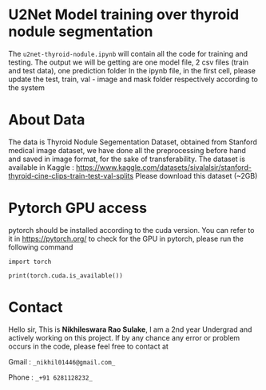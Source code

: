 # U2Net Model training over thyroid nodule segmentation
The ```u2net-thyroid-nodule.ipynb``` will contain all the code for training and testing.
The output we will be getting are one model file, 2 csv files (train and test data), one prediction folder
In the ipynb file, in the first cell, please update the test, train, val - image and mask folder respectively according to the system

# About Data
The data is Thyroid Nodule Segementation Dataset, obtained from Stanford medical image dataset, we have done all the preprocessing before hand and saved in image format, for the sake of transferability.
The dataset is available in Kaggle : https://www.kaggle.com/datasets/sivalalsir/stanford-thyroid-cine-clips-train-test-val-splits
Please download this dataset (~2GB)

# Pytorch GPU access
pytorch should be installed according to the cuda version. You can refer to it in https://pytorch.org/
to check for the GPU in pytorch, please run the following command

```import torch```

```print(torch.cuda.is_available())```

# Contact

Hello sir, This is **Nikhileswara Rao Sulake**, I am a 2nd year Undergrad and actively working on this project. If by any chance any error or problem occurs in the code, please feel free to contact at

Gmail : `_nikhil01446@gmail.com_`

Phone : `_+91 6281128232_`
